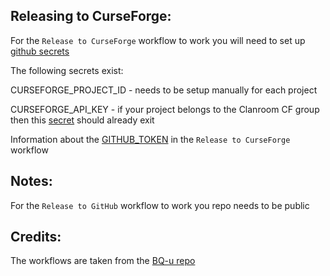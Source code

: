 ## Releasing to CurseForge:
For the `Release to CurseForge` workflow to work you will need to set up [github secrets](https://docs.github.com/en/actions/security-guides/encrypted-secrets#creating-encrypted-secrets-for-a-repository)

The following secrets exist:

CURSEFORGE_PROJECT_ID - needs to be setup manually for each project

CURSEFORGE_API_KEY - if your project belongs to the Clanroom CF group then this [secret](https://docs.github.com/en/actions/security-guides/encrypted-secrets#creating-encrypted-secrets-for-an-organization) should already exit


Information about the [GITHUB_TOKEN](https://docs.github.com/en/actions/security-guides/automatic-token-authentication#permissions-for-the-github_token) in the `Release to CurseForge` workflow

## Notes:

For the `Release to GitHub` workflow to work you repo needs to be public

## Credits:

The workflows are taken from the [BQ-u repo](https://github.com/CleanroomMC/BetterQuesting)